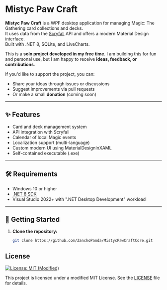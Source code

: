 # Mistyc Paw Craft

**Mistyc Paw Craft** is a WPF desktop application for managing Magic: The Gathering card collections and decks.  
It uses data from the [Scryfall](https://scryfall.com) API and offers a modern Material Design interface.  
Built with .NET 8, SQLite, and LiveCharts.

This is a **solo project developed in my free time**. I am building this for fun and personal use, but I am happy to receive **ideas, feedback, or contributions**.

If you'd like to support the project, you can:
- Share your ideas through issues or discussions
- Suggest improvements via pull requests
- Or make a small **donation** (coming soon)

---

## ✨ Features

- Card and deck management system
- API integration with Scryfall
- Calendar of local Magic events
- Localization support (multi-language)
- Custom modern UI using MaterialDesignInXAML
- Self-contained executable (.exe)

---

## 🛠 Requirements

- Windows 10 or higher
- [.NET 8 SDK](https://dotnet.microsoft.com/en-us/download/dotnet/8.0)
- Visual Studio 2022+ with ".NET Desktop Development" workload

---

## 🚀 Getting Started

1. **Clone the repository:**

   ```bash
   git clone https://github.com/ZanchoPanda/MistycPawCraftCore.git

## License

[![License: MIT (Modified)](https://img.shields.io/badge/license-MIT-blue.svg)](LICENSE)

This project is licensed under a modified MIT License. See the [LICENSE](LICENSE) file for details.

